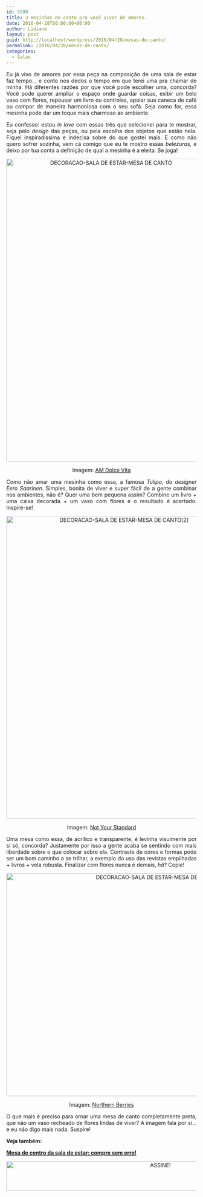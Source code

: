 ```yaml
---
id: 3598
title: 3 mesinhas de canto pra você viver de amores.
date: 2016-04-28T00:00:00+00:00
author: Lidiane
layout: post
guid: http://localhost/wordpress/2016/04/28/mesas-de-canto/
permalink: /2016/04/28/mesas-de-canto/
categories:
  - Salas
---
```

<p align="justify">
  Eu já vivo de amores por essa peça na composição de uma sala de estar faz tempo… e conto nos dedos o tempo em que terei uma pra chamar de minha. Há diferentes razões por que você pode escolher uma, concorda? Você pode querer ampliar o espaço onde guardar coisas, exibir um belo vaso com flores, repousar um livro ou controles, apoiar sua caneca de café ou compor de maneira harmoniosa com o seu sofá. Seja como for, essa mesinha pode dar um toque mais charmoso ao ambiente.
</p>

<p align="justify">
  Eu confesso: estou <em>in love</em> com essas três que selecionei para te mostrar, seja pelo <em>design</em> das peças, ou pela escolha dos objetos que estão nela. Fiquei inspiradíssima e indecisa sobre do que gostei mais. E como não quero sofrer sozinha, vem cá comigo que eu te mostro essas <em>belezuras,</em> e deixo por tua conta a definição de qual a mesinha é a eleita. Se joga!
</p>

<p align="center">
  <img class="alignnone size-full wp-image-12441" src="http://www.trololodemulher.com.br/blog/wp-content/uploads/2016/04/DECORACAO-SALA-DE-ESTAR-MESA-DE-CANTO.jpg" alt="DECORACAO-SALA DE ESTAR-MESA DE CANTO" width="539" height="800" />
</p>

<p align="center">
  Imagem: <a href="http://www.amdolcevita.com/" target="_blank">AM Dolce Vita</a>
</p>

<p align="justify">
  Como não amar uma mesinha como essa, a famosa <em>Tulipa</em>, do <em>designer Eero Saarinen</em>. Simples, bonita de viver e super fácil de a gente combinar nos ambientes, não é? Quer uma bem pequena assim? Combine um livro + uma caixa decorada + um vaso com flores e o resultado é acertado. Inspire-se!
</p>

<p align="center">
  <img class="alignnone size-full wp-image-12442" src="http://www.trololodemulher.com.br/blog/wp-content/uploads/2016/04/DECORACAO-SALA-DE-ESTAR-MESA-DE-CANTO2.jpg" alt="DECORACAO-SALA DE ESTAR-MESA DE CANTO[2]" width="607" height="800" />
</p>

<p align="center">
  Imagem: <a href="http://notyourstandard.com/" target="_blank">Not Your Standard</a>
</p>

<p align="justify">
  Uma mesa como essa, de acrílico e transparente, é levinha visulmente por si só, concorda? Justamente por isso a gente acaba se sentindo com mais liberdade sobre o que colocar sobre ela. Contraste de cores e formas pode ser um bom caminho a se trilhar, a exemplo do uso das revistas empilhadas + livros + vela robusta. Finalizar com flores nunca é demais, <em>hã</em>? Copie!
</p>

<p align="center">
  <img class="alignnone size-full wp-image-12443" src="http://www.trololodemulher.com.br/blog/wp-content/uploads/2016/04/DECORACAO-SALA-DE-ESTAR-MESA-DE-CANTO3.jpg" alt="DECORACAO-SALA DE ESTAR-MESA DE CANTO[3]" width="800" height="589" />
</p>

<p align="center">
  Imagem: <a href="https://northernberries.wordpress.com/" target="_blank">Northern Berries</a>
</p>

<p align="justify">
  O que mais é preciso para ornar uma mesa de canto completamente preta, que não um vaso recheado de flores lindas de viver? A imagem fala por si… e eu não digo mais nada. Suspire!
</p>

<p align="justify">
  <strong>Veja também:</strong>
</p>

<p align="justify">
  <a href="http://www.decoracaodacasa.com/mesa-centro-sala-estar/" target="_blank"><strong>Mesa de centro da sala de estar: compre sem erro!</strong></a>
</p>

<p align="center">
  <a href="http://feedburner.google.com/fb/a/mailverify?uri=blogBichaFemea&loc=en_US" target="_blank"><img class="alignnone size-full wp-image-10439" src="http://www.trololodemulher.com.br/blog/wp-content/uploads/2014/09/ASSINE.png" alt="ASSINE!" width="800" height="78" /></a>
</p>

<p align="justify">